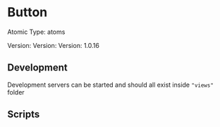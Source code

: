 # Button

Atomic Type: atoms

Version: Version: Version: 1.0.16



## Development

Development servers can be started and should all exist inside `"views"` folder

## Scripts
